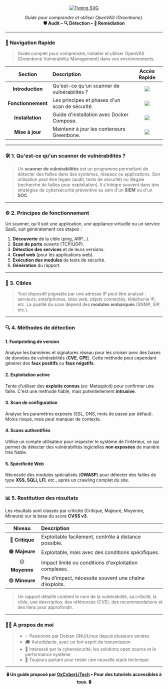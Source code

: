 <div align="center">

<a href="https://github.com/0xCyberLiTech">
  <img src="https://readme-typing-svg.herokuapp.com?font=Fira+Code&size=32&pause=1000&color=33FF33&center=true&vCenter=true&width=700&lines=SCANNER+DE+VULNÉRABILITÉS;OpenVAS+•+Greenbone+(GVM);Détection+•+Analyse+•+Sécurité" alt="Typing SVG" />
</a>

<p align="center">
  <em>Guide pour comprendre et utiliser OpenVAS (Greenbone).</em><br>
  <b>🛡️ Audit – 🔍 Détection – 🔐 Remédiation</b>
</p>

</div>

---

### 🧭 **Navigation Rapide**
> Guide complet pour comprendre, installer et utiliser OpenVAS (Greenbone Vulnerability Management) dans vos environnements.

<div align="center">

| Section | Description | Accès Rapide |
|:---:|:---|:---:|
| **Introduction** | Qu'est-ce qu'un scanner de vulnérabilités ? | [<img src="https://img.shields.io/badge/EXPLORER-brightgreen?style=for-the-badge&logo=github&logoColor=white">](#-1-quest-ce-quun-scanner-de-vulnérabilités) |
| **Fonctionnement** | Les principes et phases d'un scan de sécurité. | [<img src="https://img.shields.io/badge/EXPLORER-brightgreen?style=for-the-badge&logo=github&logoColor=white">](#-2-principes-de-fonctionnement) |
| **Installation** | Guide d'installation avec Docker Compose. | [<img src="https://img.shields.io/badge/EXPLORER-brightgreen?style=for-the-badge&logo=github&logoColor=white">](OpenVAS-installation-depuis-Docker-compose.md) |
| **Mise à jour** | Maintenir à jour les conteneurs Greenbone. | [<img src="https://img.shields.io/badge/EXPLORER-brightgreen?style=for-the-badge&logo=github&logoColor=white">](Mise_à_jour_des_conteneurs_communautaires_Greenbone.md) |

</div>

---

### 🛠️ 1. Qu'est-ce qu'un scanner de vulnérabilités ?
> Un **scanner de vulnérabilités** est un programme permettant de détecter des failles dans des systèmes, réseaux ou applications. Son utilisation peut être légale (audit, tests de sécurité) ou illégale (recherche de failles pour exploitation). Il s'intègre souvent dans des stratégies de cybersécurité préventive au sein d'un **SIEM** ou d'un **SOC**.

---

### ⚙️ 2. Principes de fonctionnement
Un scanner, qu'il soit une application, une appliance virtuelle ou un service SaaS, suit généralement ces étapes :
1.  **Découverte** de la cible (ping, ARP...).
2.  **Scan de ports** ouverts (TCP/UDP).
3.  **Détection des services** et de leurs versions.
4.  **Crawl web** (pour les applications web).
5.  **Exécution des modules** de tests de sécurité.
6.  **Génération** du rapport.

---

### 🎯 3. Cibles
> Tout dispositif joignable par une adresse IP peut être analysé : serveurs, smartphones, sites web, objets connectés, téléphonie IP, etc. La qualité du scan dépend des **modules embarqués** (SNMP, SIP, etc.).

---

### 🔍 4. Méthodes de détection

#### 1. Footprinting de version
Analyse les bannières et signatures réseau pour les croiser avec des bases de données de vulnérabilités (**CVE**, **CPE**). Cette méthode peut cependant générer des **faux positifs** ou **faux négatifs**.

#### 2. Exploitation active
Tente d'utiliser des **exploits connus** (ex: Metasploit) pour confirmer une faille. C'est une méthode fiable, mais potentiellement **intrusive**.

#### 3. Scan de configuration
Analyse les paramètres exposés (SSL, DNS, mots de passe par défaut). Moins risqué, mais peut manquer de contexte.

#### 4. Scans authentifiés
Utilise un compte utilisateur pour inspecter le système de l'intérieur, ce qui permet de détecter des vulnérabilités logicielles **non exposées** de manière très fiable.

#### 5. Spécificité Web
Nécessite des modules spécialisés (**OWASP**) pour détecter des failles de type **XSS, SQLi, LFI**, etc., après un crawling complet du site.

---

### 📊 5. Restitution des résultats
Les résultats sont classés par criticité (Critique, Majeure, Moyenne, Mineure) sur la base du score **CVSS v3**.

| Niveau | Description |
|:---:|:---|
| 🔴 **Critique** | Exploitable facilement, contrôle à distance possible. |
| 🟠 **Majeure** | Exploitable, mais avec des conditions spécifiques. |
| 🟡 **Moyenne** | Impact limité ou conditions d'exploitation complexes. |
| 🟢 **Mineure** | Peu d’impact, nécessite souvent une chaîne d’exploits. |

> Un rapport détaillé contient le nom de la vulnérabilité, sa criticité, la cible, une description, des références (CVE), des recommandations et des liens pour approfondir.

---

### 👨‍💻 **À propos de moi**

> * 💡 Passionné par Debian GNU/Linux depuis plusieurs années
> * 🎓 Autodidacte, avec un fort esprit de transmission
> * 🔐 Intéressé par la cybersécurité, les solutions open source et la performance système
> * 🧪 Toujours partant pour tester une nouvelle stack technique

---

<p align="center">
  <b>🔒 Un guide proposé par <a href="https://github.com/0xCyberLiTech">0xCyberLiTech</a> • Pour des tutoriels accessibles à tous. 🔒</b>
</p>
